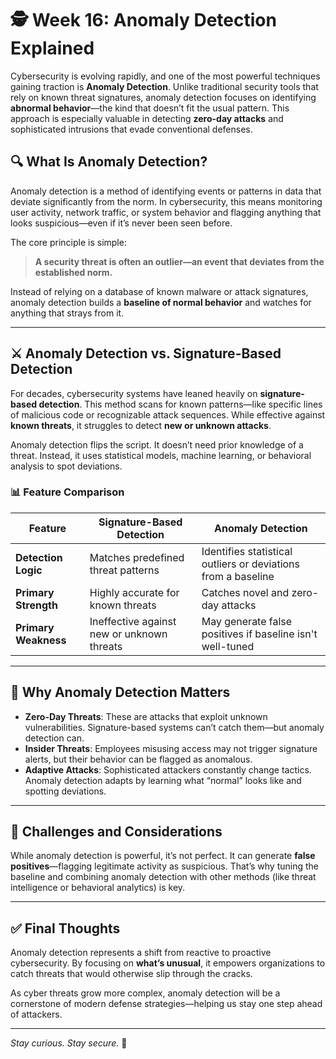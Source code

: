 # 🕵️ Week 16: Anomaly Detection Explained

Cybersecurity is evolving rapidly, and one of the most powerful techniques gaining traction is **Anomaly Detection**. Unlike traditional security tools that rely on known threat signatures, anomaly detection focuses on identifying **abnormal behavior**—the kind that doesn’t fit the usual pattern. This approach is especially valuable in detecting **zero-day attacks** and sophisticated intrusions that evade conventional defenses.

## 🔍 What Is Anomaly Detection?

Anomaly detection is a method of identifying events or patterns in data that deviate significantly from the norm. In cybersecurity, this means monitoring user activity, network traffic, or system behavior and flagging anything that looks suspicious—even if it’s never been seen before.

The core principle is simple:  
> **A security threat is often an outlier—an event that deviates from the established norm.**

Instead of relying on a database of known malware or attack signatures, anomaly detection builds a **baseline of normal behavior** and watches for anything that strays from it.

---

## ⚔️ Anomaly Detection vs. Signature-Based Detection

For decades, cybersecurity systems have leaned heavily on **signature-based detection**. This method scans for known patterns—like specific lines of malicious code or recognizable attack sequences. While effective against **known threats**, it struggles to detect **new or unknown attacks**.

Anomaly detection flips the script. It doesn’t need prior knowledge of a threat. Instead, it uses statistical models, machine learning, or behavioral analysis to spot deviations.

### 📊 Feature Comparison

| Feature               | Signature-Based Detection                      | Anomaly Detection                                      |
|----------------------|--------------------------------------------------|--------------------------------------------------------|
| **Detection Logic**  | Matches predefined threat patterns               | Identifies statistical outliers or deviations from a baseline |
| **Primary Strength** | Highly accurate for known threats               | Catches novel and zero-day attacks                     |
| **Primary Weakness** | Ineffective against new or unknown threats      | May generate false positives if baseline isn't well-tuned |

---

## 🚨 Why Anomaly Detection Matters

- **Zero-Day Threats**: These are attacks that exploit unknown vulnerabilities. Signature-based systems can’t catch them—but anomaly detection can.
- **Insider Threats**: Employees misusing access may not trigger signature alerts, but their behavior can be flagged as anomalous.
- **Adaptive Attacks**: Sophisticated attackers constantly change tactics. Anomaly detection adapts by learning what “normal” looks like and spotting deviations.

---

## 🧠 Challenges and Considerations

While anomaly detection is powerful, it’s not perfect. It can generate **false positives**—flagging legitimate activity as suspicious. That’s why tuning the baseline and combining anomaly detection with other methods (like threat intelligence or behavioral analytics) is key.

---

## ✅ Final Thoughts

Anomaly detection represents a shift from reactive to proactive cybersecurity. By focusing on **what’s unusual**, it empowers organizations to catch threats that would otherwise slip through the cracks.

As cyber threats grow more complex, anomaly detection will be a cornerstone of modern defense strategies—helping us stay one step ahead of attackers.

---

*Stay curious. Stay secure.* 🔐

